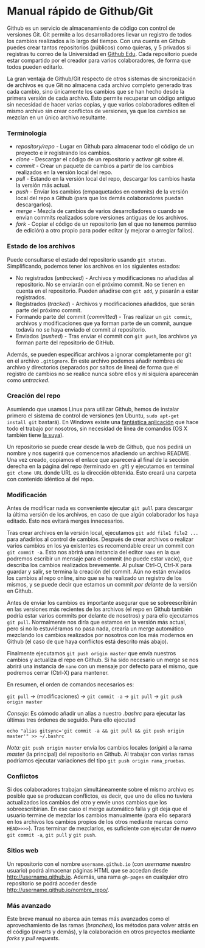 # Manual rápido de Github/Git

Github es un servicio de almacenamiento de código con control de versiones Git. Git permite a los desarrolladores llevar un registro de todos los cambios realizados a lo largo del tiempo. Con una cuenta en Github puedes crear tantos repositorios (públicos) como quieras, y 5 privados si registras tu correo de la Universidad en [Github Edu](http://edu.github.com). Cada repositorio puede estar compartido por el creador para varios colaboradores, de forma que todos pueden editarlo.

La gran ventaja de Github/Git respecto de otros sistemas de sincronización de archivos es que Git no almacena cada archivo completo generado tras cada cambio, sino únicamente los cambios que se han hecho desde la primera versión de cada archivo. Esto permite recuperar un código antiguo sin necesidad de hacer varias copias, y que varios colaboradores editen el mismo archivo sin crear conflictos de versiones, ya que los cambios se mezclan en un único archivo resultante.

### Terminología
 - *repository/repo* - Lugar en Github para almacenar todo el código de un proyecto e ir registrando los cambios.
 - *clone* - Descargar el código de un repositorio y activar git sobre él.
 - *commit* - Crear un paquete de cambios a partir de los cambios realizados en la versión local del repo.
 - *pull* - Estando en la versión local del repo, descargar los cambios hasta la versión más actual.
 - *push* - Enviar los cambios (empaquetados en commits) de la versión local del repo a Github (para que los demás colaboradores puedan descargarlos).
 - *merge* - Mezcla de cambios de varios desarrolladores o cuando se envian commits realizados sobre versiones antiguas de los archivos.
 - *fork* - Copiar el código de un repositorio (en el que no tenemos permiso de edición) a otro propio para poder editar (y mejorar o arreglar fallos).

### Estado de los archivos
Puede consultarse el estado del repositorio usando `git status`. Simplificando, podemos tener los archivos en los siguientes estados:
 - No registrados (*untracked*) - Archivos y modificaciones no añadidas al repositorio. No se enviarán con el próximo commit. No se tienen en cuenta en el repositorio. Pueden añadirse con `git add`, y pasarán a estar registrados.
 - Registrados (*tracked*) - Archivos y modificaciones añadidos, que serán parte del próximo commit.
 - Formando parte del commit (*committed*) - Tras realizar un `git commit`, archivos y modificaciones que ya forman parte de un commit, aunque todavía no se haya enviado el commit al repositorio.
 - Enviados (*pushed*) - Tras enviar el commit con `git push`, los archivos ya forman parte del repositorio de GitHub.

Además, se pueden especificar archivos a ignorar completamente por git en el archivo `.gitignore`. En este archivo podemos añadir nombres de archivo y directorios (separados por saltos de línea) de forma que el registro de cambios no se realice nunca sobre ellos y ni siquiera aparecerán como *untracked*.

### Creación del repo
Asumiendo que usamos Linux para utilizar Github, hemos de instalar primero el sistema de control de versiones (en Ubuntu, `sudo apt-get install git` bastará). En Windows existe una [fantástica aplicación](http://windows.github.com) que hace todo el trabajo por nosotros, sin necesidad de línea de comandos (OS X también tiene [la suya](http://mac.github.com/)).

Un repositorio se puede crear desde la web de Github, que nos pedirá un nombre y nos sugerirá que comencemos añadiendo un archivo README. Una vez creado, copiamos el enlace que aparecerá al final de la sección derecha en la página del repo (terminado en *.git*) y ejecutamos en terminal `git clone URL` donde URL es la dirección obtenida. Esto creará una carpeta con contenido idéntico al del repo.

### Modificación
Antes de modificar nada es conveniente ejecutar `git pull` para descargar la última versión de los archivos, en caso de que algún colaborador los haya editado. Esto nos evitará merges innecesarios.

Tras crear archivos en la versión local, ejecutamos `git add file1 file2 ...` para añadirlos al control de cambios. Después de crear archivos o realizar varios cambios en los ya existentes es recomendable crear un commit con `git commit -a`. Esto nos abrirá una instancia del editor `nano` en la que podremos escribir un mensaje para el commit (no puede estar vacío), que describa los cambios realizados brevemente. Al pulsar Ctrl-O, Ctrl-X para guardar y salir, se termina la creación del commit. Aún no están enviados los cambios al repo online, sino que se ha realizado un registro de los mismos, y se puede decir que estamos un commit *por delante* de la versión en Github.

Antes de enviar los cambios es importante asegurar que se sobreescribirán en las versiones más recientes de los archivos (el repo en Github también podría estar varios commits por delante de nosotros) y para ello ejecutamos `git pull`. Normalmente nos diría que estamos en la versión más actual, pero si no lo estuviéramos no pasa nada, crearía un merge automático mezclando los cambios realizados por nosotros con los más modernos en Github (el caso de que haya conflictos está descrito más abajo).

Finalmente ejecutamos `git push origin master` que envía nuestros cambios y actualiza el repo en Github. Si ha sido necesario un merge se nos abrirá una instancia de `nano` con un mensaje por defecto para el mismo, que podremos cerrar (Ctrl-X) para mantener.

En resumen, el orden de comandos necesarios es:

 `git pull` -> (modificaciones) -> `git commit -a` -> `git pull` -> `git push origin master`

*Consejo:* Es cómodo añadir un alias a nuestro *.bashrc* para ejecutar las últimas tres órdenes de seguido. Para ello ejecutad

	echo "alias gitsync='git commit -a && git pull && git push origin master'" >> ~/.bashrc

*Nota:* `git push origin master` envía los cambios locales (*origin*) a la rama *master* (la principal) del repositorio en Github. Al trabajar con varias ramas podríamos ejecutar variaciones del tipo `git push origin rama_pruebas`.

### Conflictos
Si dos colaboradores trabajan simultáneamente sobre el mismo archivo es posible que se produzcan conflictos, es decir, que uno de ellos no tuviera actualizados los cambios del otro y envíe unos cambios que los sobreescribirían. En ese caso el merge automático falla y git deja que el usuario termine de mezclar los cambios manualmente (para ello separará en los archivos los cambios propios de los otros mediante marcas como `HEAD>>>>`). Tras terminar de mezclarlos, es suficiente con ejecutar de nuevo `git commit -a`, `git pull` y `git push`.

### Sitios web
Un repositorio con el nombre `username.github.io` (con *username* nuestro usuario) podrá almacenar páginas HTML que se accedan desde http://username.github.io. Además, una rama `gh-pages` en cualquier otro repositorio se podrá acceder desde http://username.github.io/nombre_repo/.

### Más avanzado
Este breve manual no abarca aún temas más avanzados como el aprovechamiento de las ramas (*branches*), los métodos para volver atrás en el código (*reverts* y demás), y la colaboración en otros proyectos mediante *forks* y *pull requests*.
